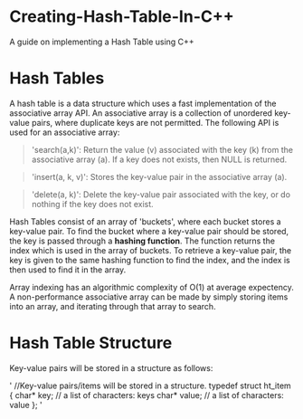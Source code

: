 # Creating-Hash-Table-In-C++
A guide on implementing a Hash Table using C++


# Hash Tables

A hash table is a data structure which uses a fast implementation of the associative array API. An associative array is a collection of unordered key-value pairs, where duplicate keys are not permitted. The following API is used for an associative array:

> 'search(a,k)': Return the value (v) associated with the key (k) from the associative array (a). If a key does not exists, then NULL is returned.

>'insert(a, k, v)': Stores the key-value pair in the associative array (a).

>'delete(a, k)': Delete the key-value pair associated with the key, or do nothing if the key does not exist.

Hash Tables consist of an array of 'buckets', where each bucket stores a key-value pair. To find the bucket where a key-value pair should be stored, the key is passed through a **hashing function**. The function returns the index which is used in the array of buckets. To retrieve a key-value pair, the key is given to the same hashing function to find the index, and the index is then used to find it in the array.

Array indexing has an algorithmic complexity of O(1) at average expectency. A non-performance associative array can be made by simply storing items into an array, and iterating through that array to search.

# Hash Table Structure

Key-value pairs will be stored in a structure as follows:

'
//Key-value pairs/items will be stored in a structure.
typedef struct ht_item {
	char* key; // a list of characters: keys
	char* value; // a list of characters: value
};
'
